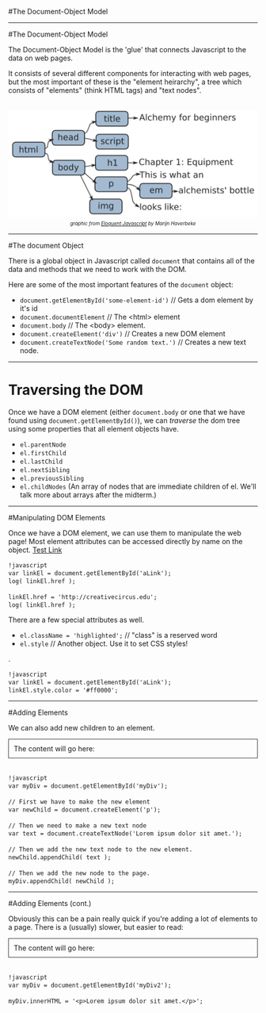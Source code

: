 #The Document-Object Model

---
#The Document-Object Model

The Document-Object Model is the 'glue' that connects Javascript to the data on web pages.

It consists of several different components for interacting with web pages, but the most important of these is the "element heirarchy", a tree which consists of "elements" (think HTML tags) and "text nodes".

<div style="text-align: center">
<br />
<img src="img/html.png" />
<br />
<small style="font-size: 0.7em; font-style: italic">graphic from <a href="http://eloquentjavascript.net/">Eloquent Javascript</a> by Marijn Haverbeke</small>
</div>

---
#The document Object

There is a global object in Javascript called `document` that contains all of the data and methods that we need to work with the DOM.

Here are some of the most important features of the `document` object:

- `document.getElementById('some-element-id')` // Gets a dom element by it's id
- `document.documentElement` // The &lt;html&gt; element
- `document.body` // The &lt;body&gt; element.
- `document.createElement('div')` // Creates a new DOM element
- `document.createTextNode('Some random text.')` // Creates a new text node.

---
# Traversing the DOM

Once we have a DOM element (either `document.body` or one that we have found using `document.getElementById()`), we can *traverse* the dom tree using some properties that all element objects have.

- `el.parentNode`
- `el.firstChild`
- `el.lastChild`
- `el.nextSibling`
- `el.previousSibling`
- `el.childNodes` (An array of nodes that are immediate children of el. We'll talk more about arrays after the midterm.)

---
#Manipulating DOM Elements

Once we have a DOM element, we can use them to manipulate the web page! Most element attributes can be accessed directly by name on the object. <a href="http://bhcarpenter.com" id="aLink">Test Link</a>

    !javascript
    var linkEl = document.getElementById('aLink');
    log( linkEl.href );

    linkEl.href = 'http://creativecircus.edu';
    log( linkEl.href );


There are a few special attributes as well.

- `el.className = 'highlighted';` // "class" is a reserved word
- `el.style` // Another object. Use it to set CSS styles!

.

    !javascript
    var linkEl = document.getElementById('aLink');
    linkEl.style.color = '#ff0000';

---
#Adding Elements

We can also add new children to an element.

<div id="myDiv" style="border: solid 1px #333; padding: 10px;">
  The content will go here:
</div>
<br />

    !javascript
    var myDiv = document.getElementById('myDiv');

    // First we have to make the new element
    var newChild = document.createElement('p');

    // Then we need to make a new text node
    var text = document.createTextNode('Lorem ipsum dolor sit amet.');

    // Then we add the new text node to the new element.
    newChild.appendChild( text );

    // Then we add the new node to the page.
    myDiv.appendChild( newChild );

---
#Adding Elements (cont.)

Obviously this can be a pain really quick if you're adding a lot of elements to a page. There is a (usually) slower, but easier to read:

<div id="myDiv2" style="border: solid 1px #333; padding: 10px;">
  The content will go here:
</div>
<br />

    !javascript
    var myDiv = document.getElementById('myDiv2');

    myDiv.innerHTML = '<p>Lorem ipsum dolor sit amet.</p>';


